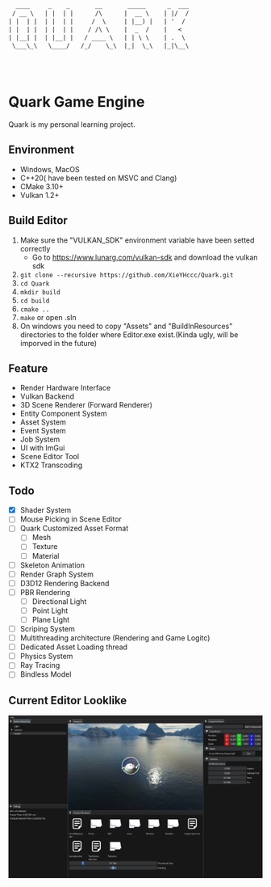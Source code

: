 ```
  ____     _    _       __       _____      _  ___
 / __ \   | |  | |      /\      |  __ \    | |/  /
| |  | |  | |  | |     /  \     | |__) |   | '  / 
| |  | |  | |  | |    / /\ \    |  _  /    |   <  
| |__| |  | |__| |   / ____ \   | | \ \    | .  \ 
 \___\_\   \____/   /_/    \_\  |_|  \_\   |_|\__\
                                     

                                                                
```


# Quark Game Engine

Quark is my personal learning project.


## Environment

- Windows, MacOS
- C++20( have been tested on MSVC and Clang)
- CMake 3.10+
- Vulkan 1.2+


## Build Editor
1. Make sure the "VULKAN_SDK" environment variable have been setted correctly
    - Go to https://www.lunarg.com/vulkan-sdk and download the vulkan sdk
2. ```git clone --recursive https://github.com/XieYHccc/Quark.git ```
3. ```cd Quark```
4. ```mkdir build```
5. ```cd build```
6. ```cmake ..```
7. ```make``` or open .sln
8. On windows you need to copy "Assets" and "BuildInResources" directories to the folder where Editor.exe exist.(Kinda ugly, will be imporved in the future)

## Feature

- Render Hardware Interface
- Vulkan Backend
- 3D Scene Renderer (Forward Renderer)
- Entity Component System
- Asset System
- Event System
- Job System
- UI with ImGui
- Scene Editor Tool
- KTX2 Transcoding

## Todo
- [x] Shader System
- [ ] Mouse Picking in Scene Editor
- [ ] Quark Customized Asset Format
  - [ ] Mesh
  - [ ] Texture
  - [ ] Material
- [ ] Skeleton Animation
- [ ] Render Graph System
- [ ] D3D12 Rendering Backend
- [ ] PBR Rendering
  - [ ] Directional Light
  - [ ] Point Light
  - [ ] Plane Light
- [ ] Scriping System
- [ ] Multithreading architecture (Rendering and Game Logitc)
- [ ] Dedicated Asset Loading thread
- [ ] Physics System
- [ ] Ray Tracing
- [ ] Bindless Model

## Current Editor Looklike
![Editor Screen shot](EditorScreenShot.png "Editor's look")
